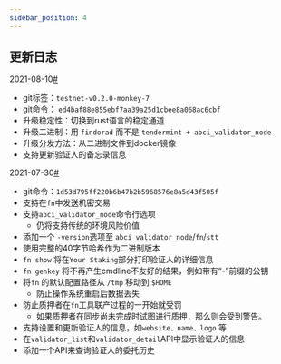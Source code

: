 ```yaml
---
sidebar_position: 4
---
```


## 更新日志

2021-08-10[#](https://wiki.findora.org/docs/general/CHANGELOG#2021-08-10)

- git标签：`testnet-v0.2.0-monkey-7`
- git命令： `ed4baf88e855ebf7aa39a25d1cbee8a068ac6cbf`
- 升级稳定性：切换到rust语言的稳定通道
- 升级二进制：用 `findorad` 而不是 `tendermint + abci_validator_node`
- 升级分发方法：从二进制文件到docker镜像
- 支持更新验证人的备忘录信息

2021-07-30[#](https://wiki.findora.org/docs/general/CHANGELOG#2021-07-30)

- git命令：`1d53d795ff220b6b47b2b5968576e8a5d43f505f`
- 支持在`fn`中发送机密交易
- 支持`abci_validator_node`命令行选项
    - 仍将支持传统的环境风险价值
- 添加一个 `-version`选项至 `abci_validator_node`/`fn`/`stt`
- 使用完整的40字节哈希作为二进制版本
- `fn show` 将在`Your Staking`部分打印验证人的详细信息
- `fn genkey` 将不再产生cmdline不友好的结果，例如带有“-”前缀的公钥
- 将`fn` 的默认配置路径从 `/tmp` 移动到 `$HOME`
    - 防止操作系统重启后数据丢失
- 防止质押者在`fn`工具联产过程的一开始就受罚
    - 如果质押者在同步尚未完成时试图进行质押，那么则会受到警告。
- 支持设置和更新验证人的信息，如`website、name、logo` 等
- 在`validator_list`和`validator_detail`API中显示验证人的信息
- 添加一个API来查询验证人的委托历史

